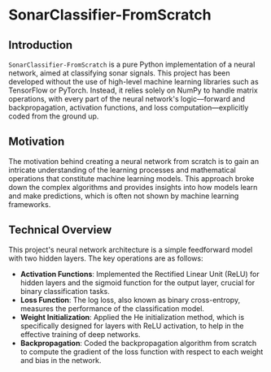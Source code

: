 # SonarClassifier-FromScratch

## Introduction

`SonarClassifier-FromScratch` is a pure Python implementation of a neural network, aimed at classifying sonar signals. This project has been developed without the use of high-level machine learning libraries such as TensorFlow or PyTorch. Instead, it relies solely on NumPy to handle matrix operations, with every part of the neural network's logic—forward and backpropagation, activation functions, and loss computation—explicitly coded from the ground up.

## Motivation

The motivation behind creating a neural network from scratch is to gain an intricate understanding of the learning processes and mathematical operations that constitute machine learning models. This approach broke down the complex algorithms and provides insights into how models learn and make predictions, which is often not shown by machine learning frameworks.

## Technical Overview

This project's neural network architecture is a simple feedforward model with two hidden layers. The key operations are as follows:

- **Activation Functions**: Implemented the Rectified Linear Unit (ReLU) for hidden layers and the sigmoid function for the output layer, crucial for binary classification tasks.
- **Loss Function**: The log loss, also known as binary cross-entropy, measures the performance of the classification model.
- **Weight Initialization**: Applied the He initialization method, which is specifically designed for layers with ReLU activation, to help in the effective training of deep networks.
- **Backpropagation**: Coded the backpropagation algorithm from scratch to compute the gradient of the loss function with respect to each weight and bias in the network.
